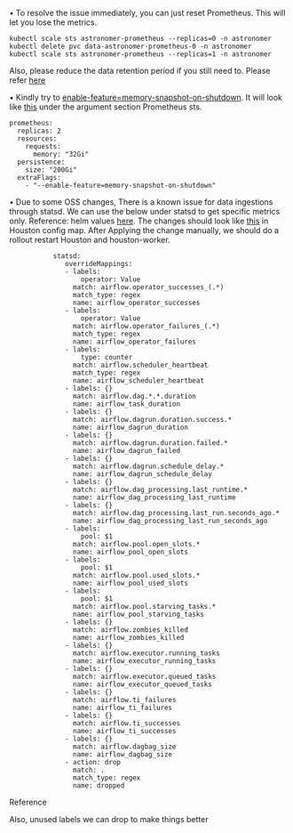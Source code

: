 • To resolve the issue immediately, you can just reset Prometheus. This will let you lose the metrics. 

~~~
kubectl scale sts astronomer-prometheus --replicas=0 -n astronomer
kubectl delete pvc data-astronomer-prometheus-0 -n astronomer
kubectl scale sts astronomer-prometheus --replicas=1 -n astronomer
~~~

Also, please reduce the data retention period if you still need to. Please refer [here](https://github.com/nandlalyadav57/astro/blob/main/General/prometheus%20memory%20tuning/oom_fix_general.md)

• Kindly try to [enable-feature=memory-snapshot-on-shutdown](https://prometheus.io/docs/prometheus/latest/feature_flags/#memory-snapshot-on-shutdown). It will look like [this](https://github.com/nandlalyadav57/astro/blob/main/General/prometheus%20memory%20tuning/2023-06-27_10h18_39.png) under the argument section Prometheus sts.

~~~
prometheus:
  replicas: 2
  resources:
    requests:
      memory: "32Gi"
  persistence:
    size: "200Gi"
  extraFlags:
    - "--enable-feature=memory-snapshot-on-shutdown"
~~~

• Due to some OSS changes, There is a known issue for data ingestions through statsd. We can use the below under statsd to get specific metrics only. Reference: helm values [here](https://github.com/astronomer/airflow-chart/blob/master/values.yaml#L366-L456).
The changes should look like [this](https://github.com/nandlalyadav57/astro/blob/main/General/prometheus%20memory%20tuning/2023-06-27_10h09_27.png) in Houston config map. After Applying the change manually, we should do a rollout restart Houston and houston-worker.

~~~
           statsd:
              overrideMappings:
              - labels:
                  operator: Value
                match: airflow.operator_successes_(.*)
                match_type: regex
                name: airflow_operator_successes
              - labels:
                  operator: Value
                match: airflow.operator_failures_(.*)
                match_type: regex
                name: airflow_operator_failures
              - labels:
                  type: counter
                match: airflow.scheduler_heartbeat
                match_type: regex
                name: airflow_scheduler_heartbeat
              - labels: {}
                match: airflow.dag.*.*.duration
                name: airflow_task_duration
              - labels: {}
                match: airflow.dagrun.duration.success.*
                name: airflow_dagrun_duration
              - labels: {}
                match: airflow.dagrun.duration.failed.*
                name: airflow_dagrun_failed
              - labels: {}
                match: airflow.dagrun.schedule_delay.*
                name: airflow_dagrun_schedule_delay
              - labels: {}
                match: airflow.dag_processing.last_runtime.*
                name: airflow_dag_processing_last_runtime
              - labels: {}
                match: airflow.dag_processing.last_run.seconds_ago.*
                name: airflow_dag_processing_last_run_seconds_ago
              - labels:
                  pool: $1
                match: airflow.pool.open_slots.*
                name: airflow_pool_open_slots
              - labels:
                  pool: $1
                match: airflow.pool.used_slots.*
                name: airflow_pool_used_slots
              - labels:
                  pool: $1
                match: airflow.pool.starving_tasks.*
                name: airflow_pool_starving_tasks
              - labels: {}
                match: airflow.zombies_killed
                name: airflow_zombies_killed
              - labels: {}
                match: airflow.executor.running_tasks
                name: airflow_executor_running_tasks
              - labels: {}
                match: airflow.executor.queued_tasks
                name: airflow_executor_queued_tasks
              - labels: {}
                match: airflow.ti_failures
                name: airflow_ti_failures
              - labels: {}
                match: airflow.ti_successes
                name: airflow_ti_successes
              - labels: {}
                match: airflow.dagbag_size
                name: airflow_dagbag_size
              - action: drop
                match: .
                match_type: regex
                name: dropped
~~~






Reference


Also, unused labels we can drop to make things better
